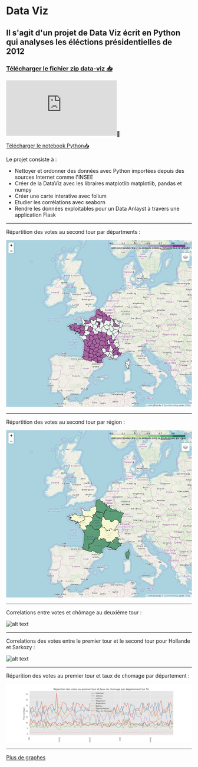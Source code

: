 # Data Viz
## Il s'agit d'un projet de Data Viz écrit en Python qui analyses les éléctions présidentielles de 2012
### [Télécharger le fichier zip data-viz :inbox_tray:](https://github.com/pzim-devdata/DATA-developer/releases/download/V1.0.0/data-viz.zip)

![Consulter le notebook Python](https://github.com/pzim-devdata/DATA-developer/blob/master/data-viz/Projet%20%C3%A9l%C3%A9ctions.pdf):blue_book:

[Télécharger le notebook Python:inbox_tray:](https://github.com/pzim-devdata/DATA-developer/raw/master/data-viz/Projet%20%C3%A9l%C3%A9ctions.pdf)


Le projet consiste à :

- Nettoyer et ordonner des données avec Python importées depuis des sources Internet comme l'INSEE
- Créer de la DataViz avec les libraires matplotlib matplotlib, pandas et numpy
- Créer une carte interative avec folium
- Etudier les corrélations avec seaborn
- Rendre les données exploitables pour un Data Anlayst à travers une application Flask


----------------------------------

Répartition des votes au second tour par départments :

![alt text](https://github.com/pzim-devdata/DATA-developer/blob/master/data-viz/static/Repartition%20votes%20deuxieme%20tour.png)

----------------------------------

Répartition des votes au second tour par région :

![alt text](https://github.com/pzim-devdata/DATA-developer/blob/master/data-viz/static/Repartition%20votes%20deuxieme%20tour%20region.png)

----------------------------------

Correlations entre votes et chômage au deuxiéme tour :

![alt text](https://github.com/pzim-devdata/DATA-developer/blob/master/data-viz/static/Correlations%20entre%20votes%20et%20ch%C3%B4mage%20deuxieme%20tour.png)

----------------------------------

Correlations des votes entre le premier tour et le second tour pour Hollande et Sarkozy :

![alt text](https://github.com/pzim-devdata/DATA-developer/blob/master/data-viz/static/Corr%C3%A9lation%20des%20votes%20entre%20le%20premier%20tour%20et%20le%20second%20tour%20pour%20Hollande%20et%20Sarkozy.png)

----------------------------------

Réparition des votes au premier tour et taux de chomage par département :

![alt text](https://github.com/pzim-devdata/DATA-developer/blob/master/data-viz/static/R%C3%A9parition%20des%20votes%20au%20premier%20tour%20et%20taux%20de%20chomage%20par%20d%C3%A9partement%20(en%20_).png)

----------------------------------

[Plus de graphes](https://github.com/pzim-devdata/DATA-developer/tree/master/data-viz/static)
